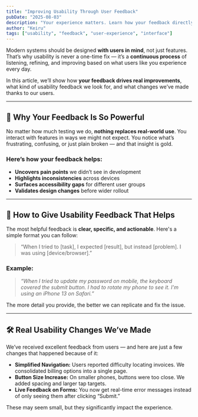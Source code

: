 ```yaml
---
title: "Improving Usability Through User Feedback"
pubDate: "2025-08-03"
description: "Your experience matters. Learn how your feedback directly shapes and improves our platform’s usability."
author: "Keiru"
tags: ["usability", "feedback", "user-experience", "interface"]
---
```


Modern systems should be designed **with users in mind**, not just features. That’s why usability is never a one-time fix — it’s a **continuous process** of listening, refining, and improving based on what users like you experience every day.

In this article, we’ll show how **your feedback drives real improvements**, what kind of usability feedback we look for, and what changes we’ve made thanks to our users.

---

## 💬 Why Your Feedback Is So Powerful

No matter how much testing we do, **nothing replaces real-world use**. You interact with features in ways we might not expect. You notice what’s frustrating, confusing, or just plain broken — and that insight is gold.

### Here’s how your feedback helps:
- **Uncovers pain points** we didn’t see in development
- **Highlights inconsistencies** across devices
- **Surfaces accessibility gaps** for different user groups
- **Validates design changes** before wider rollout

---

## 🧭 How to Give Usability Feedback That Helps

The most helpful feedback is **clear, specific, and actionable**. Here's a simple format you can follow:

> “When I tried to [task], I expected [result], but instead [problem]. I was using [device/browser].”

### Example:
> *“When I tried to update my password on mobile, the keyboard covered the submit button. I had to rotate my phone to see it. I'm using an iPhone 13 on Safari.”*

The more detail you provide, the better we can replicate and fix the issue.

---

## 🛠️ Real Usability Changes We’ve Made

We’ve received excellent feedback from users — and here are just a few changes that happened because of it:

- **Simplified Navigation:** Users reported difficulty locating invoices. We consolidated billing options into a single page.
- **Button Size Increase:** On smaller phones, buttons were too close. We added spacing and larger tap targets.
- **Live Feedback on Forms:** You now get real-time error messages instead of only seeing them after clicking “Submit.”

These may seem small, but they significantly impact the experience.

